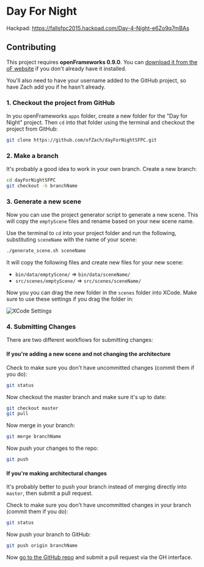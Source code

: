 # Day For Night

Hackpad: https://fallsfpc2015.hackpad.com/Day-4-Night-e6Zo9q7mBAs

## Contributing

This project requires **openFrameworks 0.9.0**. You can [download it from the oF website](http://openframeworks.cc/download/) if you don't already have it installed.

You'll also need to have your username added to the GitHub project, so have Zach add you if he hasn't already.

### 1. Checkout the project from GitHub

In you openFrameworks `apps` folder, create a new folder for the "Day for Night" project. Then `cd` into that folder using the terminal and checkout the project from GitHub:

```bash
git clone https://github.com/ofZach/dayForNightSFPC.git
```

### 2. Make a branch

It's probably a good idea to work in your own branch. Create a new branch:

```bash
cd dayForNightSFPC
git checkout -b branchName
```

### 3. Generate a new scene

Now you can use the project generator script to generate a new scene. This will copy the `emptyScene` files and rename based on your new scene name.

Use the terminal to `cd` into your project folder and run the following, substituting `sceneName` with the name of your scene:

```bash
./generate_scene.sh sceneName
```

It will copy the following files and create new files for your new scene:

 * `bin/data/emptyScene/` => `bin/data/sceneName/`
 * `src/scenes/emptyScene/` => `src/scenes/sceneName/`

Now you you can drag the new folder in the `scenes` folder into XCode. Make sure to use these settings if you drag the folder in:

![XCode Settings](https://dl.dropboxusercontent.com/u/2100102/sfpc/xcode-drag-files.png)

### 4. Submitting Changes

There are two different workflows for submitting changes:

#### If you're adding a new scene and not changing the architecture

Check to make sure you don't have uncommitted changes (commit them if you do):

```bash
git status
```

Now checkout the master branch and make sure it's up to date:

```bash
git checkout master
git pull
```

Now merge in your branch:

```bash
git merge branchName
```

Now push your changes to the repo:

```bash
git push
```


#### If you're making architectural changes

It's probably better to push your branch instead of merging directly into `master`, then submit a pull request.

Check to make sure you don't have uncommitted changes in your branch (commit them if you do):

```bash
git status
```
Now push your branch to GitHub:

```bash
git push origin branchName
```

Now [go to the GitHub repo](https://github.com/ofZach/dayForNightSFPC) and submit a pull request via the GH interface.

